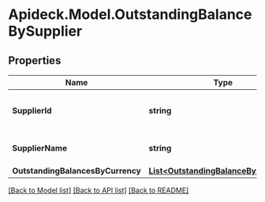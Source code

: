 # Apideck.Model.OutstandingBalanceBySupplier

## Properties

Name | Type | Description | Notes
------------ | ------------- | ------------- | -------------
**SupplierId** | **string** | Unique identifier for the supplier. | [optional] 
**SupplierName** | **string** | Full name of the supplier. | [optional] 
**OutstandingBalancesByCurrency** | [**List&lt;OutstandingBalanceByCurrency&gt;**](OutstandingBalanceByCurrency.md) |  | [optional] 

[[Back to Model list]](../README.md#documentation-for-models) [[Back to API list]](../README.md#documentation-for-api-endpoints) [[Back to README]](../README.md)

